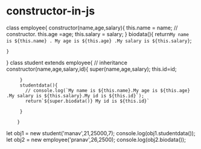 # constructor-in-js
class employee{
    constructor(name,age,salary){
        this.name = name;  // constructor.
        this.age =age;
        this.salary = salary;
    }
    biodata(){
        return`My name is ${this.name} . My age is ${this.age} .My salary is ${this.salary}`;

    }
}
    class student extends employee{  // inheritance  
       constructor(name,age,salary,id){
     super(name,age,salary);
        this.id=id;

         }
         studentdata(){
           // console.log(`My name is ${this.name}.My age is ${this.age} .My salary is ${this.salary}.My id is ${this.id}`);
           return`${super.biodata()} My id is ${this.id}`

         }
    
        }


let  obj1 = new student('manav',21,25000,7);
console.log(obj1.studentdata());
let obj2 = new employee('pranav',26,2500);
console.log(obj2.biodata());
